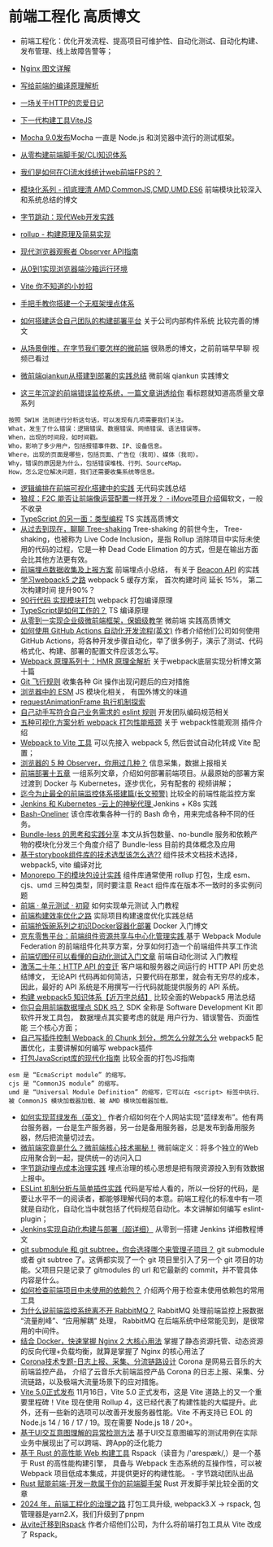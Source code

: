 # 前端工程化 高质博文
* 前端工程化：优化开发流程、提高项目可维护性、自动化测试、自动化构建、发布管理、线上故障告警等；

* [Nginx 图文详解](https://mp.weixin.qq.com/s/vZkXcMOOWu0tsZ_5a6gtew)
* [写给前端的编译原理解析](https://mp.weixin.qq.com/s/Ck5M7vyMe8_8GNqZtA3e0w)
* [一场关于HTTP的恋爱日记](https://mp.weixin.qq.com/s/7Bp8Q9ySIXpnaBfO4jk6Vw)
* [下一代构建工具ViteJS](https://mp.weixin.qq.com/s/NKquEOw1ZP-n2CXcJq9zQw)
* [Mocha 9.0发布](https://github.com/mochajs/mocha/releases/tag/v9.0.0)Mocha 一直是 Node.js 和浏览器中流行的测试框架。
* [从零构建前端脚手架/CLI知识体系](https://juejin.cn/post/6966119324478079007#heading-22)
* [我们是如何在CI流水线统计web前端FPS的？](https://mp.weixin.qq.com/s/fD-jtZ0ETUWwyL3YhmA3kw)
* [模块化系列 - 彻底理清 AMD,CommonJS,CMD,UMD,ES6](https://zhuanlan.zhihu.com/p/108217164) 前端模块比较深入和系统总结的博文
* [字节跳动：现代Web开发实践](https://mp.weixin.qq.com/s/0VDBAgEvqB1xiUs540Fu9A)
* [rollup - 构建原理及简易实现](https://mp.weixin.qq.com/s/diE0M-TWtGoYUUTfTNN26A)
* [现代浏览器观察者 Observer API指南](https://juejin.cn/post/6844903976937209863#heading-4)
* [从0到1实现浏览器端沙箱运行环境](https://mp.weixin.qq.com/s/7CD_F0hEZtYRK0fvBWb_gQ)
* [Vite 你不知道的小妙招](https://mp.weixin.qq.com/s/J_HBCBATgVEexbhzKvb2wQ)
* [手把手教你搭建一个无框架埋点体系](https://mp.weixin.qq.com/s/TcaOUBMBBEGQoQPAjYXb_Q)
* [如何搭建适合自己团队的构建部署平台](https://mp.weixin.qq.com/s/sI-2j9kxAFbZdGSdDnMtVA) 关于公司内部构件系统 比较完善的博文
* [从场景倒推，在字节我们要怎样的微前端](https://mp.weixin.qq.com/s/pTjaje1LUQ2K6VnfsM2eSg) 很熟悉的博文，之前前端早早聊 视频已看过
* [微前端qiankun从搭建到部署的实践总结](https://mp.weixin.qq.com/s/0ox_sLQluMR6gL88yzfIkg) 微前端 qiankun 实践博文
* [这三年沉淀的前端错误监控系统，一篇文章讲透给你](https://mp.weixin.qq.com/s/NY72_cRGAPsex78YwVF_hg) 看标题就知道高质量文章系列
```
按照 5W1H 法则进行分析这句话，可以发现有几项需要我们关注。
What，发⽣了什么错误：逻辑错误、数据错误、⽹络错误、语法错误等。
When，出现的时间段，如时间戳。
Who，影响了多少用户，包括报错事件数、IP、设备信息。
Where，出现的页面是哪些，包括页面、广告位（我司）、媒体（我司）。
Why，错误的原因是为什么，包括错误堆栈、⾏列、SourceMap。
How，怎么定位解决问题，我们还需要收集系统等信息。
```
* [逻辑编排在前端可视化搭建中的实践](https://juejin.cn/post/6942459694430552071) 无代码实践总结
* [狼叔：F2C 能否让前端像运营配置一样开发？ - iMove项目介绍](https://jishuin.proginn.com/p/763bfbd37be6)偏软文，一般不收录
* [TypeScript 的另一面：类型编程](https://juejin.cn/post/6989796543880495135?from=main_page#heading-22) TS 实践高质博文
* [从过去到现在，聊聊 Tree-shaking](https://mp.weixin.qq.com/s/TNXO2ifPymaTxIqzBAmkSQ) Tree-shaking 的前世今生， Tree-shaking，也被称为 Live Code Inclusion，是指 Rollup 消除项目中实际未使用的代码的过程，它是一种 Dead Code Elimation 的方式，但是在输出方面会比其他方法更有效。
* [前端埋点数据收集及上报方案](https://www.shymean.com/article/%E5%89%8D%E7%AB%AF%E5%9F%8B%E7%82%B9%E6%95%B0%E6%8D%AE%E6%94%B6%E9%9B%86%E5%8F%8A%E4%B8%8A%E6%8A%A5%E6%96%B9%E6%A1%88) 前端埋点小总结， 有关于 [Beacon API](https://developer.mozilla.org/zh-CN/docs/Web/API/Beacon_API) 的实践
* [学习webpack5 之路](https://mp.weixin.qq.com/s/pwynolH0pTtT38f-xBUsXw) webpack 5 缓存方案， 首次构建时间 延长 15%， 第二次构建时间 提升90%？
* [90行代码 实现模块打包](https://mp.weixin.qq.com/s/jmtLatozjNxQSg9URBs1Vg) webpack 打包编译原理
* [TypeScript是如何工作的？](https://mp.weixin.qq.com/s/XF8tWJlwZC04WTdmltmXNQ) TS 编译原理
* [从零到一实现企业级微前端框架，保姆级教学](https://juejin.cn/post/7004661323124441102#heading-0) 微前端 实践高质博文
* [如何使用 GitHub Actions 自动化开发流程(英文)](https://posthog.com/blog/automating-a-software-company-with-github-actions) 作者介绍他们公司如何使用 GitHub Actions，将各种开发步骤自动化，举了很多例子，演示了测试、代码格式化、构建、部署的配置文件应该怎么写。
* [Webpack 原理系列十：HMR 原理全解析](https://mp.weixin.qq.com/s/cbYMpuc4hnV9NA4VfqJLvg) 关于webpack底层实现分析博文第十篇
* [Git 飞行规则](https://github.com/k88hudson/git-flight-rules/blob/master/README_zh-CN.md) 收集各种 Git 操作出现问题后的应对措施
* [浏览器中的 ESM](https://mp.weixin.qq.com/s/bMgYgS6rWPkerDo-D6vmMw) JS 模块化相关， 有国外博文的味道
* [requestAnimationFrame 执行机制探索](https://mp.weixin.qq.com/s/ocFcBRjj8xzizF5ebFepdA)
* [自己动手写符合自己业务需求的 eslint 规则](https://mp.weixin.qq.com/s/cbWY0BYeNiCuNtpmylOH9g) 开发团队编码规范相关
* [五种可视化方案分析 webpack 打包性能瓶颈](https://juejin.cn/post/6844904056985485320) 关于 webpack性能观测 插件介绍
* [Webpack to Vite 工具](https://github.com/originjs/webpack-to-vite) 可以先接入 webpack 5, 然后尝试自动化转成 Vite 配置；
* [浏览器的 5 种 Observer，你用过几种？](https://mp.weixin.qq.com/s/-fLZe164aWAaPJ55iZ_m2w) 信息采集，数据上报相关
* [前端部署十五章](https://q.shanyue.tech/deploy/) 一组系列文章，介绍如何部署前端项目。从最原始的部署方案过渡到 Docker 与 Kubernetes，逐步优化，另有配套的 视频讲解；
* [迄今为止最全的前端监控体系搭建篇(长文预警)](https://mp.weixin.qq.com/s/7c0yqwSxK-FvLm1iKZrjmQ) 比较全的前端性能监控方案
* [Jenkins 和 Kubernetes -云上的神秘代理 ](https://www.jenkins.io/zh/blog/2018/09/14/kubernetes-and-secret-agents/) Jenkins + K8s 实践
* [Bash-Oneliner](https://github.com/onceupon/Bash-Oneliner) 该仓库收集各种一行的 Bash 命令，用来完成各种不同的任务。
* [Bundle-less 的思考和实践分享](https://mp.weixin.qq.com/s/nk5SN8AKwyFkUTEOiLCBdQ) 本文从拆包数量、no-bundle 服务和依赖产物的模块化分发三个角度介绍了 Bundle-less 目前的具体概念及应用
* [基于storybook组件库的技术选型该怎么选??](https://mp.weixin.qq.com/s/xjY0d8eNTmAuCZKxKQeu7g) 组件技术文档技术选择，webpack5, vite 编译对比
* [Monorepo 下的模块包设计实践](https://zhuanlan.zhihu.com/p/456483953) 组件库通常使用 rollup 打包，生成 esm、cjs、umd 三种包类型，同时要注意 React 组件库在版本不一致时的多实例问题
* [前端 · 单元测试 · 初窥](https://mp.weixin.qq.com/s/REKt5JnbfJIQY0W9PhCPOA) 如何实现单元测试 入门教程
* [前端构建效率优化之路](https://mp.weixin.qq.com/s/ORqdfZZ8qFyJdYTRwEULgQ) 实际项目构建速度优化实践总结
* [前端抢饭碗系列之初识Docker容器化部署](https://mp.weixin.qq.com/s/unaqvUt-opQJo8AdQDjQTw) Docker 入门博文
* [京东零售平台：前端组件资源共享与中心化管理实践 ](https://mp.weixin.qq.com/s?__biz=MzUxMzcxMzE5Ng==&mid=2247517881&idx=1&sn=90a9ae4663188e4da1a5961e8ac3b013&chksm=f95233face25baec3975677e3b7d71f19ed48bc2c060f8c02da30477f8dbf03b51eead8ba051&scene=21#wechat_redirect) 基于 Webpack Module Federation 的前端组件化共享方案，分享如何打造一个前端组件共享工作流
* [前端切图仔可以看懂的自动化测试入门文章](https://mp.weixin.qq.com/s/YG6Yq3C0CifInSyP5OOQEw) 前端自动化测试 入门教程
* [激荡二十年：HTTP API 的变迁](https://mp.weixin.qq.com/s/9TAYgS74yVdNmjduRycy4A) 客户端和服务器之间运行的 HTTP API 历史总结博文， 无论API 代码再如何简洁，只要代码在那里，就会有无穷尽的成本，因此，最好的 API 系统是不用撰写一行代码就能提供服务的 API 系统。
* [构建 webpack5 知识体系【近万字总结】](https://mp.weixin.qq.com/s?__biz=MzA5MjQwMzQyNw==&mid=2650764789&idx=1&sn=db3cc80fe5321cfc857e61f971398352&chksm=88667679bf11ff6ffdda291c3d3504540a363a0a49e2eaed529cbc59e6cb26b85910448705be&token=2113819192&lang=zh_CN#rd) 比较全面的Webpack5 用法总结
* [你只会用前端数据埋点 SDK 吗？](https://mp.weixin.qq.com/s/EE-bpsiuL8xkpmpYZEQcdQ) SDK 全称是 Software Development Kit 即 软件开发工具包， 数据埋点其实要考虑的就是 用户行为、错误警告、页面性能 三个核心方面；
* [自己写插件控制 Webpack 的 Chunk 划分，想怎么分就怎么分](https://mp.weixin.qq.com/s?__biz=Mzg3OTYzMDkzMg==&mid=2247493292&idx=1&sn=dfc933d14b9d331fba19e6042ba84a05&chksm=cf032997f874a0818f4f28a79252b30b9ba6a258c3858ac2979ef27417f83757ac1b70fc18aa&token=805012839&lang=zh_CN#rd) webpack5 配置优化，主要讲解如何编写 webpack插件
* [打包JavaScript库的现代化指南](https://mp.weixin.qq.com/s/m-i_Et6YqkZ0aj537vN2_A) 比较全面的打包JS指南
```
esm 是 “EcmaScript module” 的缩写。
cjs 是 “CommonJS module” 的缩写。
umd 是 “Universal Module Definition” 的缩写，它可以在 <script> 标签中执行、被 CommonJS 模块加载器加载、被 AMD 模块加载器加载。
```
* [如何实现蓝绿发布（英文）](https://casparwre.de/blog/webapp-python-deployment/) 作者介绍如何在个人网站实现“蓝绿发布”。他有两台服务器，一台是生产服务器，另一台是备用服务器，总是发布到备用服务器，然后把流量切过去。
* [微前端究竟是什么？微前端核心技术揭秘！](https://mp.weixin.qq.com/s?__biz=MzI2NDU4OTExOQ==&mid=2247534273&idx=1&sn=15f4dfb2e4c27f7b590c5794dd6ae218&chksm=eaa85c91dddfd5876305b3e0e5010af0800fcead06c4f657917badacd7a6e769330068a2f83c&token=953834215&lang=zh_CN#rd) 微前端定义：将多个独立的Web应用聚合到一起，提供统一的访问入口
* [​字节跳动埋点成本治理实践](https://mp.weixin.qq.com/s/tdbCYh0DiFGAzbjW7WTUKQ) 埋点治理的核心思想是把有限资源投入到有效数据上报中。
* [ESLint 机制分析与简单插件实践](https://mp.weixin.qq.com/s/wYYDG7yU9h3-6DBYTCkuiA) 代码是写给人看的，所以一份好的代码，是要让水平不一的阅读者，都能够理解代码的本意。前端工程化的标准中有一项就是自动化，自动化当中就包括了代码规范自动化。本文讲解如何编写 eslint-plugin；
* [Jenkins实现自动化构建与部署（超详细）](https://mp.weixin.qq.com/s?__biz=MzkxMjIwMzY3MA==&mid=2247484222&idx=1&sn=57bd0fb9df05ee0f5ae2e537498a97b6&chksm=c111c9c7f66640d109e9ac6f0f4412fd9d958242310611835a8b0806fbd8e31ca39d1d334d9d&scene=132#wechat_redirect) 从零到一搭建 Jenkins 详细教程博文
* [git submodule 和 git subtree，你会选择哪个来管理子项目？](https://mp.weixin.qq.com/s/Cm-xgtregfljwk6Ep9hSpw) git submodule 或者 git subtree 了。这俩都实现了一个 git 项目里引入了另一个 git 项目的功能。父项目只是记录了 gitmodules 的 url 和它最新的 commit，并不管具体内容是什么。
* [如何检查前端项目中未使用的依赖包？](https://mp.weixin.qq.com/s?__biz=MzU2MTIyNDUwMA==&mid=2247513890&idx=1&sn=d60e82b1f2509a569616e8f4d2c73a8a&chksm=fc7ef979cb09706fe82c9788f129140723673f3d496e6086ff9763e77fce526124835c0c6ae7&token=236307061&lang=zh_CN#rd) 介绍两个用于检查未使用依赖包的常用工具
* [为什么说前端监控系统离不开 RabbitMQ？](https://mp.weixin.qq.com/s?__biz=Mzg3OTYzMDkzMg==&mid=2247495768&idx=1&sn=e43838210afaba53a4cce8af0fc816d1&chksm=cf033f63f874b675fc38aae405f25ba3236040d8390b86a08323083116887625c62249542eb2&token=1951016129&lang=zh_CN#rd) RabbitMQ 处理前端监控上报数据 “流量削峰”、“应用解耦” 处理， RabbitMQ 在后端系统中经常能见到，是很常用的中间件。
* [结合 Docker，快速掌握 Nginx 2 大核心用法](https://mp.weixin.qq.com/s?__biz=Mzg3OTYzMDkzMg==&mid=2247496729&idx=1&sn=42c89edd613f51b262b09c6821c84c49&chksm=cf033b22f874b2344fde7a7df81f100b9239d4abd0e38bb14c3e4796c545cb64e733ade0735a&token=2133551871&lang=zh_CN#rd) 掌握了静态资源托管、动态资源的反向代理+负载均衡，就算是掌握了 Nginx 的核心用法了
* [Corona技术专题-日志上报、采集、分流链路设计](https://mp.weixin.qq.com/s/b2UbLb0HwXdrEce6B4tFPQ) Corona 是网易云音乐的大前端监控产品， 介绍了云音乐大前端监控产品 Corona 的日志上报、采集、分流链路，以及极端大流量场景下的应对措施。
* [Vite 5.0正式发布](https://mp.weixin.qq.com/s?__biz=MzU2MTIyNDUwMA==&mid=2247525068&idx=1&sn=ab6685a8b2cb0c12322b2ebe39e13fb7&scene=21#wechat_redirect) 11月16日，Vite 5.0 正式发布，这是 Vite 道路上的又一个重要里程碑！Vite 现在使用 Rollup 4，这已经代表了构建性能的大幅提升。此外，还有一些新的选项可以改善开发服务器性能。Vite 不再支持已 EOL 的 Node.js 14 / 16 / 17 / 19。现在需要 Node.js 18 / 20+。
* [基于UI交互意图理解的异常检测方法](https://mp.weixin.qq.com/s?__biz=MjM5NjQ5MTI5OA==&mid=2651775976&idx=1&sn=c93a59cf823a72c7747ce8d6ce7744c7&scene=21#wechat_redirect) 基于UI交互意图编写的测试用例在实际业务中展现出了可以跨端、跨App的泛化能力
* [基于 Rust 的高性能 Web 构建工具](https://www.rspack.dev/zh/) Rspack（读音为 /'ɑrespæk/,）是一个基于 Rust 的高性能构建引擎， 具备与 Webpack 生态系统的互操作性，可以被 Webpack 项目低成本集成，并提供更好的构建性能。 - 字节跳动团队出品
* [Rust 赋能前端-开发一款属于你的前端脚手架](https://mp.weixin.qq.com/s?__biz=Mzg3NjU2OTE1Mw==&mid=2247491204&idx=1&sn=d0f837533b2a05ceee598d57df912e1f&scene=21#wechat_redirect) Rust 开发脚手架比较全面的文章
* [2024 年，前端工程化的治理之路](https://mp.weixin.qq.com/s?__biz=MzI3NTM5NDgzOA==&mid=2247515929&idx=1&sn=a1078b2882b80a3f1c6797f2b221b226&scene=21#wechat_redirect) 打包工具升级, webpack3.X -> rspack, 包管理器是yarn2.X，我们升级到了pnpm
* [从vite迁移到Rspack](https://moonvy.com/blog/post/2024/migrate-vite-to-rsbuild/) 作者介绍他们公司，为什么将前端打包工具从 Vite 改成了 Rspack。